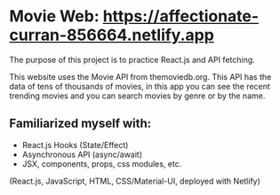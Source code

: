# Movie Web: https://affectionate-curran-856664.netlify.app

The purpose of this project is to practice React.js and API fetching.

This website uses the Movie API from themoviedb.org. This API has the data of tens of thousands of movies, in this app you can see the recent trending movies and you can search movies by genre or by the name.

## Familiarized myself with:
* React.js Hooks (State/Effect)
* Asynchronous API (async/await)
* JSX, components, props, css modules, etc.

(React.js, JavaScript, HTML, CSS/Material-UI, deployed with Netlify)

